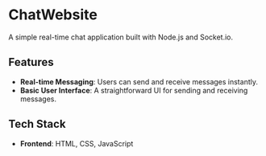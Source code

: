 
# ChatWebsite

A simple real-time chat application built with Node.js and Socket.io.

## Features

- **Real-time Messaging**: Users can send and receive messages instantly.
- **Basic User Interface**: A straightforward UI for sending and receiving messages.

## Tech Stack

- **Frontend**: HTML, CSS, JavaScript
